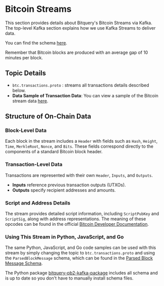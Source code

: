 # Bitcoin Streams

This section provides details about Bitquery's Bitcoin Streams via Kafka. The top-level Kafka section explains how we use Kafka Streams to deliver data.

You can find the schema [here](https://github.com/bitquery/streaming_protobuf/tree/main/utxo).

Remember that Bitcoin blocks are produced with an average gap of 10 minutes per block.

## Topic Details

- `btc.transactions.proto` : streams all transactions details described below.
- **Data Sample of Transaction Data**: You can view a sample of the Bitcoin stream data [here](https://github.com/bitquery/kafka-data-sample/blob/main/utxo/bitcoin.json). 

## Structure of On-Chain Data

### Block-Level Data

Each block in the stream includes a `Header` with fields such as `Hash`, `Height`, `Time`, `MerkleRoot`, `Nonce`, and `Bits`. These fields correspond directly to the components of a standard Bitcoin block header.

### Transaction-Level Data

Transactions are represented with their own `Header`, `Inputs`, and `Outputs`.

- **Inputs** reference previous transaction outputs (UTXOs).
- **Outputs** specify recipient addresses and amounts.

### Script and Address Details

The stream provides detailed script information, including `ScriptPubKey` and `ScriptSig`, along with address representations. The meaning of these opcodes can be found in the official [Bitcoin Developer Documentation](https://developer.bitcoin.org/reference/transactions.html#opcodes).

### Using This Stream in Python, JavaScript, and Go

The same Python, JavaScript, and Go code samples can be used with this stream by simply changing the topic to `btc.transactions.proto` and using the `ParsedBlockMessage` schema, which can be found in the [Parsed Block Message Schema](https://github.com/bitquery/streaming_protobuf/blob/main/utxo/parsed_block_message.proto).

The Python package [bitquery-pb2-kafka-package](https://pypi.org/project/bitquery-pb2-kafka-package/) includes all schema and is up to date so you don't have to manually install schema files.
